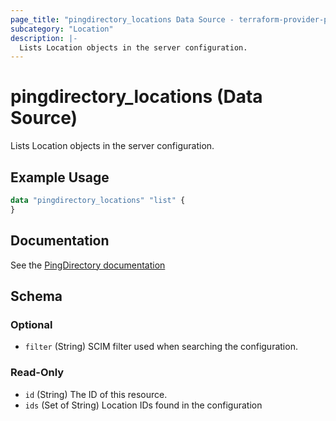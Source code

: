 ```yaml
---
page_title: "pingdirectory_locations Data Source - terraform-provider-pingdirectory"
subcategory: "Location"
description: |-
  Lists Location objects in the server configuration.
---
```


# pingdirectory_locations (Data Source)

Lists Location objects in the server configuration.

## Example Usage

```terraform
data "pingdirectory_locations" "list" {
}
```

## Documentation
See the [PingDirectory documentation](https://docs.pingidentity.com/r/en-us/pingdirectory-93/pd_proxy_config_locations)

<!-- schema generated by tfplugindocs -->
## Schema

### Optional

- `filter` (String) SCIM filter used when searching the configuration.

### Read-Only

- `id` (String) The ID of this resource.
- `ids` (Set of String) Location IDs found in the configuration

